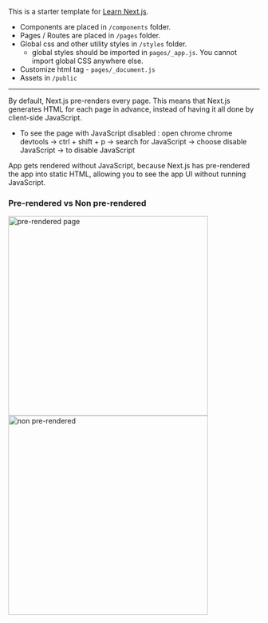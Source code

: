 This is a starter template for [Learn Next.js](https://nextjs.org/learn).

- Components are placed in `/components` folder.
- Pages / Routes are placed in `/pages` folder.
- Global css and other utility styles in `/styles` folder.
  - global styles should be imported in `pages/_app.js`. You cannot import global CSS anywhere else.
- Customize html tag - `pages/_document.js`
- Assets in `/public`

---

By default, Next.js pre-renders every page. This means that Next.js generates HTML for each page in advance, instead of having it all done by client-side JavaScript.

- To see the page with JavaScript disabled : open chrome chrome devtools -> ctrl + shift + p -> search for JavaScript -> choose disable JavaScript -> to disable JavaScript

App gets rendered without JavaScript, because Next.js has pre-rendered the app into static HTML, allowing you to see the app UI without running JavaScript.

### Pre-rendered vs Non pre-rendered

<img src="https://nextjs.org/static/images/learn/data-fetching/pre-rendering.png" alt="pre-rendered page" width="400"/>

<img src="https://nextjs.org/static/images/learn/data-fetching/no-pre-rendering.png" alt="non pre-rendered" width="400"/>
